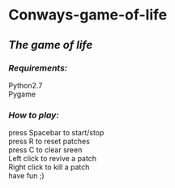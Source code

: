 # Conways-game-of-life
  
## **_The game of life_**   
  
### *Requirements:*  
Python2.7  
Pygame  
  
### *How to play:*  
press Spacebar to start/stop  
press R to reset patches  
press C to clear sreen  
Left click to revive a patch  
Right click to kill a patch  
have fun ;)

